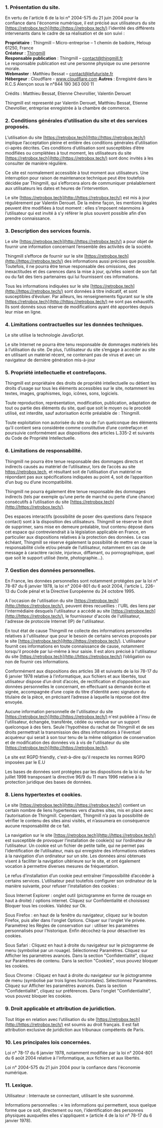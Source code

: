 
### 1\. Présentation du site.

En vertu de l'article 6 de la loi n° 2004-575 du 21 juin 2004 pour la confiance dans l'économie numérique, il est précisé aux utilisateurs du site [https://retrobox.tech](http://https://retrobox.tech/) l'identité des différents intervenants dans le cadre de sa réalisation et de son suivi :

**Propriétaire** : Thingmill – Micro-entreprise – 1 chemin de badoire, Heloup 61250, France  
**Créateur** : [Thingmill](https://thingmill.fr)  
**Responsable publication** : Thingmill – contact@thingmill.fr  
Le responsable publication est une personne physique ou une personne morale.  
**Webmaster** : Matthieu Bessat – contact@lefuturiste.fr  
**Hébergeur** : Cloudflare - www.cloudflare.com
**Autres**  : Enregistré dans le R.C.S Alençon sous le n°844 190 363 000 11

Crédits : Matthieu Bessat, Etienne Chevrollier, Valentin Derouet

Thingmill est representé par Valentin Derouet, Matthieu Bessat, Etienne Chevrollier, entreprise enregistrée à la chambre de commerce.

### 2\. Conditions générales d’utilisation du site et des services proposés.

L’utilisation du site [https://retrobox.tech](http://https://retrobox.tech/) implique l’acceptation pleine et entière des conditions générales d’utilisation ci-après décrites. Ces conditions d’utilisation sont susceptibles d’être modifiées ou complétées à tout moment, les utilisateurs du site [https://retrobox.tech](http://https://retrobox.tech/) sont donc invités à les consulter de manière régulière.

Ce site est normalement accessible à tout moment aux utilisateurs. Une interruption pour raison de maintenance technique peut être toutefois décidée par Thingmill, qui s’efforcera alors de communiquer préalablement aux utilisateurs les dates et heures de l’intervention.

Le site [https://retrobox.tech](http://https://retrobox.tech/) est mis à jour régulièrement par Valentin Derouet. De la même façon, les mentions légales peuvent être modifiées à tout moment : elles s’imposent néanmoins à l’utilisateur qui est invité à s’y référer le plus souvent possible afin d’en prendre connaissance.

### 3\. Description des services fournis.

Le site [https://retrobox.tech](http://https://retrobox.tech/) a pour objet de fournir une information concernant l’ensemble des activités de la société.

Thingmill s’efforce de fournir sur le site [https://retrobox.tech](http://https://retrobox.tech/) des informations aussi précises que possible. Toutefois, il ne pourra être tenue responsable des omissions, des inexactitudes et des carences dans la mise à jour, qu’elles soient de son fait ou du fait des tiers partenaires qui lui fournissent ces informations.

Tous les informations indiquées sur le site [https://retrobox.tech](http://https://retrobox.tech/) sont données à titre indicatif, et sont susceptibles d’évoluer. Par ailleurs, les renseignements figurant sur le site [https://retrobox.tech](http://https://retrobox.tech/) ne sont pas exhaustifs. Ils sont donnés sous réserve de modifications ayant été apportées depuis leur mise en ligne.

### 4\. Limitations contractuelles sur les données techniques.

Le site utilise la technologie JavaScript.

Le site Internet ne pourra être tenu responsable de dommages matériels liés à l’utilisation du site. De plus, l’utilisateur du site s’engage à accéder au site en utilisant un matériel récent, ne contenant pas de virus et avec un navigateur de dernière génération mis-à-jour

### 5\. Propriété intellectuelle et contrefaçons.

Thingmill est propriétaire des droits de propriété intellectuelle ou détient les droits d’usage sur tous les éléments accessibles sur le site, notamment les textes, images, graphismes, logo, icônes, sons, logiciels.

Toute reproduction, représentation, modification, publication, adaptation de tout ou partie des éléments du site, quel que soit le moyen ou le procédé utilisé, est interdite, sauf autorisation écrite préalable de : Thingmill.

Toute exploitation non autorisée du site ou de l’un quelconque des éléments qu’il contient sera considérée comme constitutive d’une contrefaçon et poursuivie conformément aux dispositions des articles L.335-2 et suivants du Code de Propriété Intellectuelle.

### 6\. Limitations de responsabilité.

Thingmill ne pourra être tenue responsable des dommages directs et indirects causés au matériel de l’utilisateur, lors de l’accès au site https://retrobox.tech, et résultant soit de l’utilisation d’un matériel ne répondant pas aux spécifications indiquées au point 4, soit de l’apparition d’un bug ou d’une incompatibilité.

Thingmill ne pourra également être tenue responsable des dommages indirects (tels par exemple qu’une perte de marché ou perte d’une chance) consécutifs à l’utilisation du site [https://retrobox.tech](http://https://retrobox.tech/).

Des espaces interactifs (possibilité de poser des questions dans l’espace contact) sont à la disposition des utilisateurs. Thingmill se réserve le droit de supprimer, sans mise en demeure préalable, tout contenu déposé dans cet espace qui contreviendrait à la législation applicable en France, en particulier aux dispositions relatives à la protection des données. Le cas échéant, Thingmill se réserve également la possibilité de mettre en cause la responsabilité civile et/ou pénale de l’utilisateur, notamment en cas de message à caractère raciste, injurieux, diffamant, ou pornographique, quel que soit le support utilisé (texte, photographie…).

### 7\. Gestion des données personnelles.

En France, les données personnelles sont notamment protégées par la loi n° 78-87 du 6 janvier 1978, la loi n° 2004-801 du 6 août 2004, l'article L. 226-13 du Code pénal et la Directive Européenne du 24 octobre 1995.

A l'occasion de l'utilisation du site [https://retrobox.tech](http://https://retrobox.tech/), peuvent êtres recueillies : l'URL des liens par l'intermédiaire desquels l'utilisateur a accédé au site [https://retrobox.tech](http://https://retrobox.tech/), le fournisseur d'accès de l'utilisateur, l'adresse de protocole Internet (IP) de l'utilisateur.

En tout état de cause Thingmill ne collecte des informations personnelles relatives à l'utilisateur que pour le besoin de certains services proposés par le site [https://retrobox.tech](http://https://retrobox.tech/). L'utilisateur fournit ces informations en toute connaissance de cause, notamment lorsqu'il procède par lui-même à leur saisie. Il est alors précisé à l'utilisateur du site [https://retrobox.tech](http://https://retrobox.tech/) l’obligation ou non de fournir ces informations.

Conformément aux dispositions des articles 38 et suivants de la loi 78-17 du 6 janvier 1978 relative à l’informatique, aux fichiers et aux libertés, tout utilisateur dispose d’un droit d’accès, de rectification et d’opposition aux données personnelles le concernant, en effectuant sa demande écrite et signée, accompagnée d’une copie du titre d’identité avec signature du titulaire de la pièce, en précisant l’adresse à laquelle la réponse doit être envoyée.

Aucune information personnelle de l'utilisateur du site [https://retrobox.tech](http://https://retrobox.tech/) n'est publiée à l'insu de l'utilisateur, échangée, transférée, cédée ou vendue sur un support quelconque à des tiers. Seule l'hypothèse du rachat de Thingmill et de ses droits permettrait la transmission des dites informations à l'éventuel acquéreur qui serait à son tour tenu de la même obligation de conservation et de modification des données vis à vis de l'utilisateur du site [https://retrobox.tech](http://https://retrobox.tech/).

Le site est RGPD friendly, c'est-à-dire qu'il respecte les normes RGPD imposées par le E.U

Les bases de données sont protégées par les dispositions de la loi du 1er juillet 1998 transposant la directive 96/9 du 11 mars 1996 relative à la protection juridique des bases de données.

### 8\. Liens hypertextes et cookies.

Le site [https://retrobox.tech](http://https://retrobox.tech/) contient un certain nombre de liens hypertextes vers d’autres sites, mis en place avec l’autorisation de Thingmill. Cependant, Thingmill n’a pas la possibilité de vérifier le contenu des sites ainsi visités, et n’assumera en conséquence aucune responsabilité de ce fait.

La navigation sur le site [https://retrobox.tech](http://https://retrobox.tech/) est susceptible de provoquer l’installation de cookie(s) sur l’ordinateur de l’utilisateur. Un cookie est un fichier de petite taille, qui ne permet pas l’identification de l’utilisateur, mais qui enregistre des informations relatives à la navigation d’un ordinateur sur un site. Les données ainsi obtenues visent à faciliter la navigation ultérieure sur le site, et ont également vocation à permettre diverses mesures de fréquentation.

Le refus d’installation d’un cookie peut entraîner l’impossibilité d’accéder à certains services. L’utilisateur peut toutefois configurer son ordinateur de la manière suivante, pour refuser l’installation des cookies :

Sous Internet Explorer : onglet outil (pictogramme en forme de rouage en haut a droite) / options internet. Cliquez sur Confidentialité et choisissez Bloquer tous les cookies. Validez sur Ok.

Sous Firefox : en haut de la fenêtre du navigateur, cliquez sur le bouton Firefox, puis aller dans l'onglet Options. Cliquer sur l'onglet Vie privée. Paramétrez les Règles de conservation sur : utiliser les paramètres personnalisés pour l'historique. Enfin décochez-la pour désactiver les cookies.

Sous Safari : Cliquez en haut à droite du navigateur sur le pictogramme de menu (symbolisé par un rouage). Sélectionnez Paramètres. Cliquez sur Afficher les paramètres avancés. Dans la section "Confidentialité", cliquez sur Paramètres de contenu. Dans la section "Cookies", vous pouvez bloquer les cookies.

Sous Chrome : Cliquez en haut à droite du navigateur sur le pictogramme de menu (symbolisé par trois lignes horizontales). Sélectionnez Paramètres. Cliquez sur Afficher les paramètres avancés. Dans la section "Confidentialité", cliquez sur préférences. Dans l'onglet "Confidentialité", vous pouvez bloquer les cookies.

### 9\. Droit applicable et attribution de juridiction.

Tout litige en relation avec l’utilisation du site [https://retrobox.tech](http://https://retrobox.tech/) est soumis au droit français. Il est fait attribution exclusive de juridiction aux tribunaux compétents de Paris.

### 10\. Les principales lois concernées.

Loi n° 78-17 du 6 janvier 1978, notamment modifiée par la loi n° 2004-801 du 6 août 2004 relative à l'informatique, aux fichiers et aux libertés.

Loi n° 2004-575 du 21 juin 2004 pour la confiance dans l'économie numérique.

### 11\. Lexique.

Utilisateur : Internaute se connectant, utilisant le site susnommé.

Informations personnelles : « les informations qui permettent, sous quelque forme que ce soit, directement ou non, l'identification des personnes physiques auxquelles elles s'appliquent » (article 4 de la loi n° 78-17 du 6 janvier 1978).
